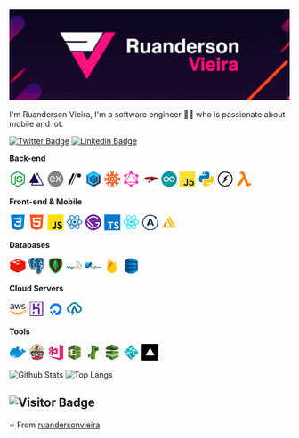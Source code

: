 <img src="https://raw.githubusercontent.com/ruandersonvieira/ruandersonvieira/master/.github/assets/img/banner/banner.png">

I'm Ruanderson Vieira, I'm a software engineer 👨‍💻 who is passionate about mobile and iot. 

[![Twitter Badge](https://img.shields.io/badge/-Twitter-1ca0f1?style=flat-square&labelColor=1ca0f1&logo=twitter&logoColor=white&link=https://twitter.com/ruandersonmira)](https://twitter.com/ruandersonmira) [![Linkedin Badge](https://img.shields.io/badge/-Linkedin-blue?style=flat-square&logo=Linkedin&logoColor=white&link=https://www.linkedin.com/in/ruandersonvieira/)](https://www.linkedin.com/in/ruandersonvieira/) 

**Back-end**
<p align="left">
  <img height="30" src="https://raw.githubusercontent.com/ruandersonvieira/ruandersonvieira/master/.github/assets/img/icon/back/nodejs.png">
  <img height="30" src="https://raw.githubusercontent.com/ruandersonvieira/ruandersonvieira/master/.github/assets/img/icon/back/adonis.png">
  <img height="30" src="https://raw.githubusercontent.com/ruandersonvieira/ruandersonvieira/master/.github/assets/img/icon/back/express.png">
  <img height="30" src="https://raw.githubusercontent.com/ruandersonvieira/ruandersonvieira/master/.github/assets/img/icon/back/restify.png">
  <img height="30" src="https://raw.githubusercontent.com/ruandersonvieira/ruandersonvieira/master/.github/assets/img/icon/back/sequelize.png">
  <img height="30" src="https://raw.githubusercontent.com/ruandersonvieira/ruandersonvieira/master/.github/assets/img/icon/back/knex.png">
  <img height="30" src="https://raw.githubusercontent.com/ruandersonvieira/ruandersonvieira/master/.github/assets/img/icon/back/graphlql.png">
  <img height="30" src="https://raw.githubusercontent.com/ruandersonvieira/ruandersonvieira/master/.github/assets/img/icon/back/mongoose.png">
  <img height="30" src="https://raw.githubusercontent.com/ruandersonvieira/ruandersonvieira/master/.github/assets/img/icon/back/arduino.png">
  <img height="30" src="https://raw.githubusercontent.com/ruandersonvieira/ruandersonvieira/master/.github/assets/img/icon/back/johnnyfive.png">
  <img height="30" src="https://raw.githubusercontent.com/ruandersonvieira/ruandersonvieira/master/.github/assets/img/icon/back/python.png">
  <img height="30" src="https://raw.githubusercontent.com/ruandersonvieira/ruandersonvieira/master/.github/assets/img/icon/back/socketio.png">
  <img height="30" src="https://raw.githubusercontent.com/ruandersonvieira/ruandersonvieira/master/.github/assets/img/icon/back/lambda.png">
</p>

**Front-end & Mobile**
<p align="left">
  <img height="30" src="https://raw.githubusercontent.com/ruandersonvieira/ruandersonvieira/master/.github/assets/img/icon/front/css.png">
  <img height="30" src="https://raw.githubusercontent.com/ruandersonvieira/ruandersonvieira/master/.github/assets/img/icon/front/html.png">
  <img height="30" src="https://raw.githubusercontent.com/ruandersonvieira/ruandersonvieira/master/.github/assets/img/icon/front/js.png">
  <img height="30" src="https://raw.githubusercontent.com/ruandersonvieira/ruandersonvieira/master/.github/assets/img/icon/front/reactjs.png">
  <img height="30" src="https://raw.githubusercontent.com/ruandersonvieira/ruandersonvieira/master/.github/assets/img/icon/front/gatsby.png">
  <img height="30" src="https://raw.githubusercontent.com/ruandersonvieira/ruandersonvieira/master/.github/assets/img/icon/front/ts.png">
  <img height="30" src="https://raw.githubusercontent.com/ruandersonvieira/ruandersonvieira/master/.github/assets/img/icon/mobile/reactnative.png">
  <img height="30" src="https://raw.githubusercontent.com/ruandersonvieira/ruandersonvieira/master/.github/assets/img/icon/mobile/apollo.png">
  <img height="30" src="https://raw.githubusercontent.com/ruandersonvieira/ruandersonvieira/master/.github/assets/img/icon/mobile/awsamplify.png">
</p>

**Databases**
<p align="left">
  <img height="30" src="https://raw.githubusercontent.com/ruandersonvieira/ruandersonvieira/master/.github/assets/img/icon/db/redis.png">
  <img height="30" src="https://raw.githubusercontent.com/ruandersonvieira/ruandersonvieira/master/.github/assets/img/icon/db/postgresql.png">
  <img height="30" src="https://raw.githubusercontent.com/ruandersonvieira/ruandersonvieira/master/.github/assets/img/icon/db/mongodb.png">
  <img height="30" src="https://raw.githubusercontent.com/ruandersonvieira/ruandersonvieira/master/.github/assets/img/icon/db/mysql.png">
  <img height="30" src="https://raw.githubusercontent.com/ruandersonvieira/ruandersonvieira/master/.github/assets/img/icon/db/sqlite.png">
  <img height="30" src="https://raw.githubusercontent.com/ruandersonvieira/ruandersonvieira/master/.github/assets/img/icon/db/firebase.png">
  <img height="30" src="https://raw.githubusercontent.com/ruandersonvieira/ruandersonvieira/master/.github/assets/img/icon/db/dynamodb.png">
</p>

**Cloud Servers**
<p align="left">
  <img height="30" src="https://raw.githubusercontent.com/ruandersonvieira/ruandersonvieira/master/.github/assets/img/icon/cloud/aws.png">
  <img height="30" src="https://raw.githubusercontent.com/ruandersonvieira/ruandersonvieira/master/.github/assets/img/icon/cloud/heroku.png">
  <img height="30" src="https://raw.githubusercontent.com/ruandersonvieira/ruandersonvieira/master/.github/assets/img/icon/cloud/digitalocean.png">
  <img height="30" src="https://raw.githubusercontent.com/ruandersonvieira/ruandersonvieira/master/.github/assets/img/icon/cloud/absam.png">
</p>

**Tools**
<p align="left">
  <img height="30" src="https://raw.githubusercontent.com/ruandersonvieira/ruandersonvieira/master/.github/assets/img/icon/tools/docker.png">
  <img height="30" src="https://raw.githubusercontent.com/ruandersonvieira/ruandersonvieira/master/.github/assets/img/icon/tools/travisci.png">
  <img height="30" src="https://raw.githubusercontent.com/ruandersonvieira/ruandersonvieira/master/.github/assets/img/icon/tools/visualappcenter.png">
  <img height="30" src="https://raw.githubusercontent.com/ruandersonvieira/ruandersonvieira/master/.github/assets/img/icon/tools/awscodebuild.png">
  <img height="30" src="https://raw.githubusercontent.com/ruandersonvieira/ruandersonvieira/master/.github/assets/img/icon/tools/elasticbeanstalk.png">
  <img height="30" src="https://raw.githubusercontent.com/ruandersonvieira/ruandersonvieira/master/.github/assets/img/icon/tools/awscodepipeline.png">
  <img height="30" src="https://raw.githubusercontent.com/ruandersonvieira/ruandersonvieira/master/.github/assets/img/icon/tools/netlify.png">
  <img height="30" src="https://raw.githubusercontent.com/ruandersonvieira/ruandersonvieira/master/.github/assets/img/icon/tools/vercel.png">
</p>

![Github Stats](https://github-readme-stats.vercel.app/api?username=ruandersonvieira&count_private=true&show_icons=true&theme=synthwave)
![Top Langs](https://github-readme-stats.vercel.app/api/top-langs/?username=ruandersonvieira&hide=TeX&layout=compact&theme=synthwave)

![Visitor Badge](https://visitor-badge.laobi.icu/badge?page_id=ruandersonvieira.ruandersonvieira)
---
⭐️ From [ruandersonvieira](https://github.com/ruandersonvieira)
